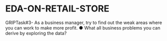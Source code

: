 # EDA-ON-RETAIL-STORE
GRIPTask#3- As a business manager, try to find out the weak areas where you can 
work to make more profit. 
● What all business problems you can derive by exploring the data?
